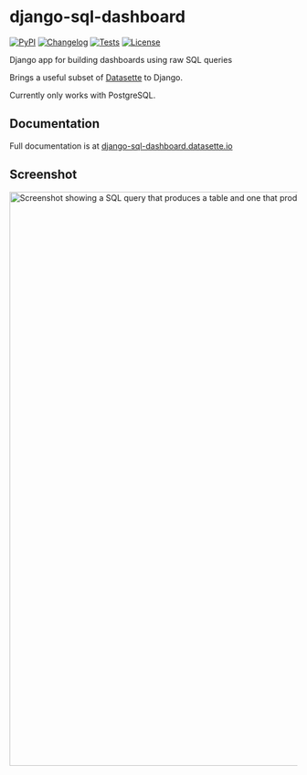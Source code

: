 # django-sql-dashboard

[![PyPI](https://img.shields.io/pypi/v/django-sql-dashboard.svg)](https://pypi.org/project/django-sql-dashboard/)
[![Changelog](https://img.shields.io/github/v/release/simonw/django-sql-dashboard?include_prereleases&label=changelog)](https://github.com/simonw/django-sql-dashboard/releases)
[![Tests](https://github.com/simonw/django-sql-dashboard/workflows/Test/badge.svg)](https://github.com/simonw/django-sql-dashboard/actions?query=workflow%3ATest)
[![License](https://img.shields.io/badge/license-Apache%202.0-blue.svg)](https://github.com/simonw/django-sql-dashboard/blob/main/LICENSE)

Django app for building dashboards using raw SQL queries

Brings a useful subset of [Datasette](https://datasette.io/) to Django.

Currently only works with PostgreSQL.

## Documentation

Full documentation is at [django-sql-dashboard.datasette.io](https://django-sql-dashboard.datasette.io/)

## Screenshot

<img width="1006" alt="Screenshot showing a SQL query that produces a table and one that produces a bar chart" src="https://user-images.githubusercontent.com/9599/116013366-b9026300-a5e4-11eb-85f5-3dd655acc949.png">
